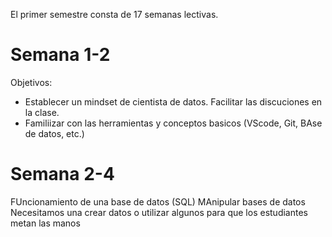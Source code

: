 El primer semestre consta de 17 semanas lectivas. 

# Semana 1-2
Objetivos: 
- Establecer un mindset de cientista de datos. Facilitar las discuciones en la clase. 
- Familiizar con las herramientas y conceptos basicos (VScode, Git, BAse de datos, etc.)

# Semana 2-4
FUncionamiento de una base de datos (SQL)
MAnipular bases de datos
Necesitamos una crear datos o utilizar algunos para que los estudiantes metan las manos 
